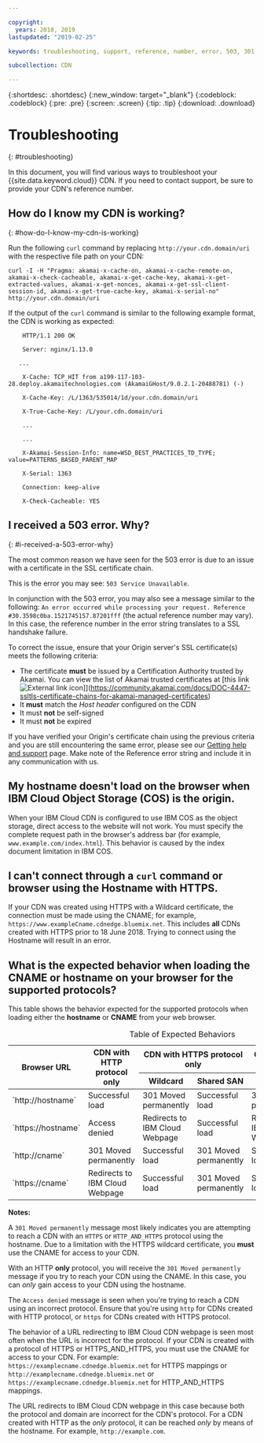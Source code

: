 ```yaml
---

copyright:
  years: 2018, 2019
lastupdated: "2019-02-25"

keywords: troubleshooting, support, reference, number, error, 503, 301, redirects, https, moved, akamai-x-cache, cloud object storage

subcollection: CDN

---
```


{:shortdesc: .shortdesc}
{:new_window: target="_blank"}
{:codeblock: .codeblock}
{:pre: .pre}
{:screen: .screen}
{:tip: .tip}
{:download: .download}

# Troubleshooting
{: #troubleshooting}

In this document, you will find various ways to troubleshoot your {{site.data.keyword.cloud}} CDN. If you need to contact support, be sure to provide your CDN's reference number.

## How do I know my CDN is working?
{: #how-do-I-know-my-cdn-is-working}

Run the following `curl` command by replacing `http://your.cdn.domain/uri` with the respective file path on your CDN:

`curl -I -H "Pragma: akamai-x-cache-on, akamai-x-cache-remote-on, akamai-x-check-cacheable, akamai-x-get-cache-key, akamai-x-get-extracted-values, akamai-x-get-nonces, akamai-x-get-ssl-client-session-id, akamai-x-get-true-cache-key, akamai-x-serial-no" http://your.cdn.domain/uri`

If the output of the `curl` command is similar to the following example format, the CDN is working as expected:

```
    HTTP/1.1 200 OK

    Server: nginx/1.13.0

   ...

    X-Cache: TCP_HIT from a199-117-103-28.deploy.akamaitechnologies.com (AkamaiGHost/9.0.2.1-20488781) (-)

    X-Cache-Key: /L/1363/535014/1d/your.cdn.domain/uri

    X-True-Cache-Key: /L/your.cdn.domain/uri

    ...

    ...

    X-Akamai-Session-Info: name=WSD_BEST_PRACTICES_TD_TYPE; value=PATTERNS_BASED_PARENT_MAP

    X-Serial: 1363

    Connection: keep-alive

    X-Check-Cacheable: YES
```

## I received a 503 error. Why?
{: #i-received-a-503-error-why}

The most common reason we have seen for the 503 error is due to an issue with a certificate in the SSL certificate chain.

This is the error you may see: `503 Service Unavailable`.  

In conjunction with the 503 error, you may also see a message similar to the following: `An error occurred while processing your request. Reference #30.3598c0ba.1521745157.87201fff` (the actual reference number may vary). In this case, the reference number in the error string translates to a SSL handshake failure.

To correct the issue, ensure that your Origin server's SSL certificate(s) meets the following criteria:
  * The certificate **must** be issued by a Certification Authority trusted by Akamai. You can view the list of Akamai trusted certificates at [this link ![External link icon](../../icons/launch-glyph.svg "External link icon")]](https://community.akamai.com/docs/DOC-4447-ssltls-certificate-chains-for-akamai-managed-certificates)
  * It **must** match the *Host header* configured on the CDN
  * It must **not** be self-signed
  * It must **not** be expired

If you have verified your Origin's certificate chain using the previous criteria and you are still encountering the same error, please see our [Getting help and support](/docs/infrastructure/CDN/getting-help.html#gettinghelp) page. Make note of the Reference error string and include it in any communication with us.

## My hostname doesn't load on the browser when IBM Cloud Object Storage (COS) is the origin.

When your IBM Cloud CDN is configured to use IBM COS as the object storage, direct access to the website will not work. You must specify the complete request path in the browser's address bar (for example, `www.example.com/index.html`). This behavior is caused by the index document limitation in IBM COS.

## I can't connect through a `curl` command or browser using the Hostname with HTTPS.

If your CDN was created using HTTPS with a Wildcard certificate, the connection must be made using the CNAME; for example, `https://www.exampleCname.cdnedge.bluemix.net`. This includes **all** CDNs created with HTTPS prior to 18 June 2018. Trying to connect using the Hostname will result in an error.

## What is the expected behavior when loading the CNAME or hostname on your browser for the supported protocols?

This table shows the behavior expected for the supported protocols when loading either the **hostname** or **CNAME** from your web browser.

<table>
<caption caption-side=“top”>Table of Expected Behaviors</caption>
<thead>
<tr>
<th rowspan=2 scope="col">Browser URL</th>
<th rowspan=2 scope="col">CDN with HTTP protocol only</th>
<th colspan=2 scope="col">CDN with HTTPS protocol only</th>
<th colspan=2 scope="col">CDN with both HTTP and HTTPS protocols</th>
</tr>
<tr>
<th scope="col"> Wildcard </th>
<th scope="col"> Shared SAN </th>
<th scope="col"> Wildcard </th>
<th scope="col"> Shared SAN </th>
</tr>
</thead>
<tbody>
<tr>
<td> `http://hostname` </td>
<td> Successful load </td>
<td> 301 Moved permanently </td>
<td> Successful load </td>
<td> 301 Moved permanently </td>
<td> Successful load </td>
</tr>
<tr>
<td> `https://hostname`</td>
<td> Access denied </td>
<td> Redirects to IBM Cloud Webpage </td>
<td> Successful load </td>
<td> Redirects to IBM Cloud Webpage </td>
<td> Successful load </td>
</tr>
<tr>
		<td> `http://cname` </td>
		<td> 301 Moved permanently </td>
		<td> Successful load </td>
		<td> 301 Moved permanently </td>
		<td> Successful load </td>
		<td> 301 Moved permanently </td>
</tr>
<tr>
		<td> `https://cname` </td>
		<td> Redirects to IBM Cloud Webpage </td>
		<td> Successful load </td>
		<td> 301 Moved permanently </td>
		<td> Successful load </td>
		<td> Redirects to IBM Cloud Webpage </td>
</tr>
</tbody>
</table>

**Notes:**

A `301 Moved permanently` message most likely indicates you are attempting to reach a CDN with an `HTTPS` or `HTTP_AND_HTTPS` protocol using the hostname. Due to a limitation with the HTTPS wildcard certificate, you **must** use the CNAME for access to your CDN.

With an HTTP **only** protocol, you will receive the `301 Moved permanently` message if you try to reach your CDN using the CNAME. In this case, you can _only_ gain access to your CDN using the hostname.

The `Access denied` message is seen when you're trying to reach a CDN using an incorrect protocol. Ensure that you're using `http` for CDNs created with HTTP protocol, or `https` for CDNs created with HTTPS protocol.

The behavior of a URL redirecting to IBM Cloud CDN webpage is seen most often when the URL is incorrect for the protocol. If your CDN is created with a protocol of HTTPS or HTTPS_AND_HTTPS, you must use the CNAME for access to your CDN. For example: `https://examplecname.cdnedge.bluemix.net` for HTTPS mappings or `http://examplecname.cdnedge.bluemix.net` or `https://examplecname.cdnedge.bluemix.net` for HTTP_AND_HTTPS mappings.

The URL redirects to IBM Cloud CDN webpage in this case because both the protocol and domain are incorrect for the CDN's protocol. For a CDN created with HTTP as the _only_ protocol, it can be reached _only_ by means of the hostname. For example, `http://example.com`.
